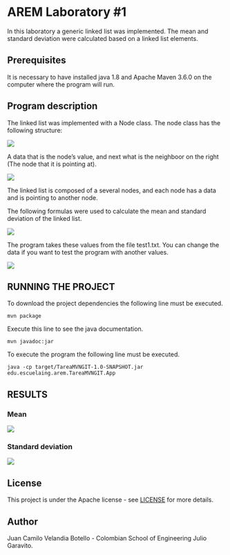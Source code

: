 # AREM Laboratory #1

In this laboratory a generic linked list was implemented. The mean and standard deviation were calculated based on a linked list elements.

## Prerequisites

It is necessary to have installed java 1.8 and Apache Maven 3.6.0  on the computer where the program will run.

## Program description

The linked list was implemented with a Node class. The node class has the following structure:

  ![](https://github.com/jcamilovelandiab/TareaMVNGIT/blob/master/images/Node%20structure.png)

A data that is the node’s value, and next what is the neighboor on the right (The node that it is pointing at).

  ![](https://github.com/jcamilovelandiab/TareaMVNGIT/blob/master/images/LinkedList%20structure.png)

The linked list is composed of a several nodes, and each node has a data and is pointing to another node.

The following formulas were used to calculate the mean and standard deviation of the linked list.

![](https://github.com/jcamilovelandiab/TareaMVNGIT/blob/master/images/formulas.jpg)

The program takes these values from the file test1.txt.
You can change the data if you want to test the program with another values.

![](https://github.com/jcamilovelandiab/TareaMVNGIT/blob/master/images/table.PNG)


## RUNNING THE PROJECT

To download the project dependencies the following line must be executed.
```
mvn package
```

Execute this line to see the java documentation.
```
mvn javadoc:jar
```

To execute the program the following line must be executed.
```
java -cp target/TareaMVNGIT-1.0-SNAPSHOT.jar edu.escuelaing.arem.TareaMVNGIT.App
```

## RESULTS

### Mean
![](https://github.com/jcamilovelandiab/TareaMVNGIT/blob/master/images/mean_results.png)
### Standard deviation
![](https://github.com/jcamilovelandiab/TareaMVNGIT/blob/master/images/deviation_results.png)


## License

This project is under the Apache license - see [LICENSE](LICENSE.md) for more details.

## Author

Juan Camilo Velandia Botello - Colombian School of Engineering Julio Garavito.


